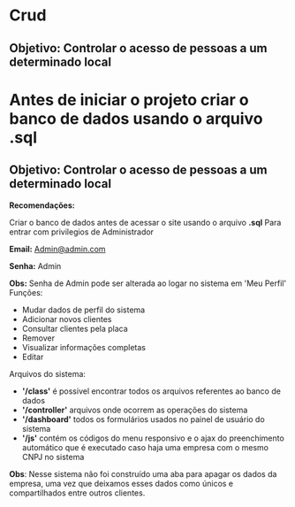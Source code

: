 # Crud


## Objetivo: Controlar o acesso de pessoas a um determinado local


Antes de iniciar o projeto criar o banco de dados usando o arquivo **.sql**
=======
## Objetivo: Controlar o acesso de pessoas a um determinado local

**Recomendações:**

Criar o banco de dados antes de acessar o site usando o arquivo **.sql**
Para entrar com privilegios de Administrador

**Email:** Admin@admin.com

**Senha:** Admin

**Obs:** Senha de Admin pode ser alterada ao logar no sistema em 'Meu Perfil'
Funções: 

  - Mudar dados de perfil do sistema 
  - Adicionar novos clientes 
  - Consultar clientes pela placa
  - Remover
  - Visualizar informações completas
  - Editar


Arquivos do sistema:
  - **'/class'** é possivel encontrar todos os arquivos referentes ao banco de dados
  - **'/controller'** arquivos onde ocorrem as operações do sistema
  - **'/dashboard'** todos os formulários usados no painel de usuário do sistema
  - **'/js'** contém os códigos do menu responsivo e o ajax do preenchimento automático que é executado caso haja uma empresa com o mesmo CNPJ no sistema


**Obs**: Nesse sistema não foi construído uma aba para apagar os dados da empresa, uma vez que deixamos esses dados como únicos e compartilhados entre outros clientes.


